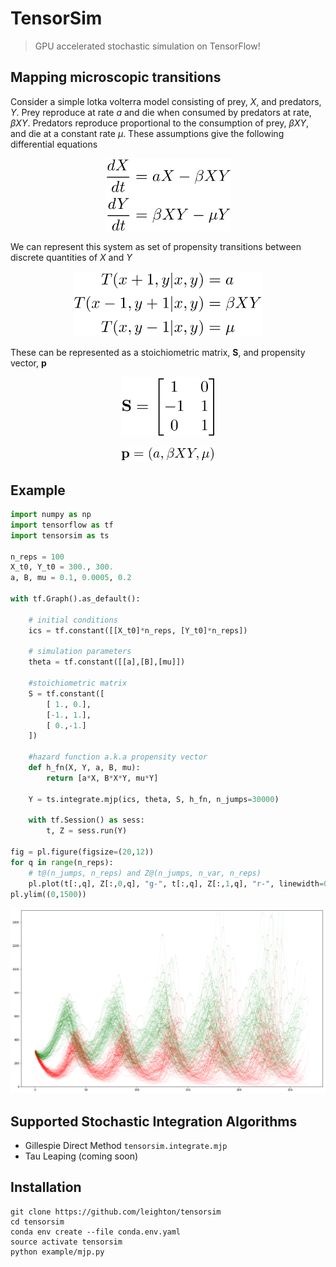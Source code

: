 # TensorSim

> GPU accelerated stochastic simulation on TensorFlow!

## Mapping microscopic transitions

Consider a simple lotka volterra model consisting of prey, $X$, and predators, $Y$. Prey reproduce at rate $a$ and die when consumed by predators at rate, $\beta XY$. Predators reproduce proportional to the consumption of prey, $\beta XY$, and die at a constant rate $\mu$. These assumptions give the following differential equations

<!--
$$
\begin{aligned}
\frac{dX}{dt} &= aX - \beta XY \\
\frac{dY}{dt} &= \beta XY - \mu Y
\end{aligned}
$$
-->

<p align="center">
  <img width="200" src="assets/eqn-1.png">
</p>

We can represent this system as set of propensity transitions between discrete quantities of $X$ and $Y$


<!--
$$
\begin{aligned}
T(x+1,y | x,y) &= a \\
T(x-1,y+1 | x,y) &= \beta XY \\
T(x,y-1 | x,y) &= \mu
\end{aligned}
$$
-->

<p align="center">
  <img width="300" src="assets/eqn-2.png">
</p>

These can be represented as a stoichiometric matrix, $\mathbf{S}$, and propensity vector, $\mathbf{p}$
<!--
$$
\mathbf{S} =
\begin{bmatrix}
    1  &  0  \\
    -1  & 1  \\
    0  &  1
\end{bmatrix}
$$
-->

<p align="center">
  <img width="150" src="assets/eqn-3.png">
</p>

<!--
$$
\mathbf{p} = (a, \beta XY, \mu)
$$
-->

<p align="center">
  <img width="150" src="assets/eqn-4.png">
</p>

## Example

```python
import numpy as np
import tensorflow as tf
import tensorsim as ts

n_reps = 100
X_t0, Y_t0 = 300., 300.
a, B, mu = 0.1, 0.0005, 0.2

with tf.Graph().as_default():

    # initial conditions
    ics = tf.constant([[X_t0]*n_reps, [Y_t0]*n_reps])

    # simulation parameters
    theta = tf.constant([[a],[B],[mu]])

    #stoichiometric matrix
    S = tf.constant([
        [ 1., 0.],
        [-1., 1.],
        [ 0.,-1.]
    ])

    #hazard function a.k.a propensity vector
    def h_fn(X, Y, a, B, mu):
        return [a*X, B*X*Y, mu*Y]

    Y = ts.integrate.mjp(ics, theta, S, h_fn, n_jumps=30000)

    with tf.Session() as sess:
        t, Z = sess.run(Y)

fig = pl.figure(figsize=(20,12))
for q in range(n_reps):
    # t@(n_jumps, n_reps) and Z@(n_jumps, n_var, n_reps)
    pl.plot(t[:,q], Z[:,0,q], "g-", t[:,q], Z[:,1,q], "r-", linewidth=0.05)
pl.ylim((0,1500))
```

![predator prey](assets/lotka-volterra.png)


## Supported Stochastic Integration Algorithms

* Gillespie Direct Method `tensorsim.integrate.mjp`
* Tau Leaping (coming soon)

## Installation

```
git clone https://github.com/leighton/tensorsim
cd tensorsim
conda env create --file conda.env.yaml
source activate tensorsim
python example/mjp.py
```

